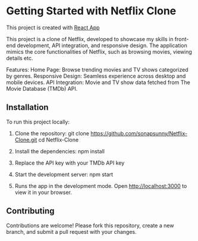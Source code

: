 # Getting Started with Netflix Clone

This project is created with [React App](https://react.dev/)

This project is a clone of Netflix, developed to showcase my skills in front-end development, API integration, and responsive design. The application mimics the core functionalities of Netflix, such as browsing movies, viewing details etc.

Features:
Home Page: Browse trending movies and TV shows categorized by genres.
Responsive Design: Seamless experience across desktop and mobile devices.
API Integration: Movie and TV show data fetched from The Movie Database (TMDb) API.

## Installation
To run this project locally:

1. Clone the repository:
git clone https://github.com/sonapsunny/Netflix-Clone.git
cd Netflix-Clone

2. Install the dependencies:
npm install

3. Replace the API key with your TMDb API key

4. Start the development server:
npm start

5. Runs the app in the development mode.
Open [http://localhost:3000](http://localhost:3000) to view it in your browser.


## Contributing
Contributions are welcome! Please fork this repository, create a new branch, and submit a pull request with your changes.



